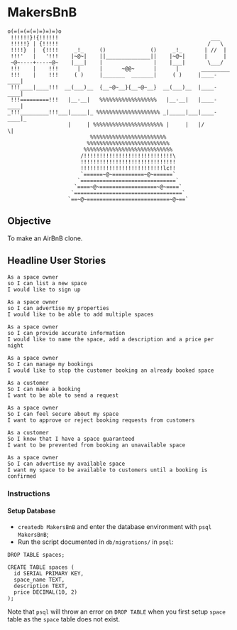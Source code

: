 MakersBnB
========
```
o(=(=(=(=)=)=)=)o
 !!!!!!}!{!!!!!!                                                ___
 !!!!!} | {!!!!!                                               /   \
 !!!!}  |  {!!!!     _!_     ()              ()     _!_       | //  |
 !!!'   |   '!!!    |~@~|    ||______________||    |~@~|      |     |
 ~@~----+----~@~    |___|    |                |    |___|       \___/
 !!!    |    !!!      |      |      ~@@~      |      |       _________
 !!!    |    !!!     ( )     |_______  _______|     ( )     |____-____|
 !!!____|____!!!  __(___)__  {__~@~__}{__~@~__}  __(___)__  |____-____|
 !!!=========!!!   |__-__|   %%%%%%%%%%%%%%%%%%   |__-__|   |____-____|
_!!!_________!!!___|_____|_ %%%%%%%%%%%%%%%%%%%% _|_____|___|____-____|_
                   |     | %%%%%%%%%%%%%%%%%%%%%% |     |   |/       \|
                          %%%%%%%%%%%%%%%%%%%%%%%%
                         %%%%%%%%%%%%%%%%%%%%%%%%%%
                        %%%%%%%%%%%%%%%%%%%%%%%%%%%%
                       /!!!!!!!!!!!!!!!!!!!!!!!!!!!!\
                       !!!!!!!!!!!!!!!!!!!!!!!!!!!!!!  
                       !!!!!!!!!!!!!!!!!!!!!!!!!!lc!!
                       `======~@~==========~@~======`
                      `==============================`
                     `====~@~==================~@~====`
                    `==================================`
                   `==~@~==========================~@~==`
```
Objective
------
To make an AirBnB clone.

Headline User Stories
--------
```
As a space owner
so I can list a new space
I would like to sign up

As a space owner
so I can advertise my properties
I would like to be able to add multiple spaces

As a space owner
so I can provide accurate information
I would like to name the space, add a description and a price per night

As a space owner
So I can manage my bookings
I would like to stop the customer booking an already booked space

As a customer
So I can make a booking
I want to be able to send a request

As a space owner
So I can feel secure about my space
I want to approve or reject booking requests from customers

As a customer
So I know that I have a space guaranteed
I want to be prevented from booking an unavailable space

As a space owner
So I can advertise my available space
I want my space to be available to customers until a booking is confirmed
```

### Instructions

#### Setup Database

- `createdb MakersBnB` and enter the database environment with `psql MakersBnB`;
- Run the script documented in `db/migrations/` in `psql`:

```
DROP TABLE spaces;

CREATE TABLE spaces (
  id SERIAL PRIMARY KEY,
  space_name TEXT,
  description TEXT,
  price DECIMAL(10, 2)
);
```

Note that `psql` will throw an error on `DROP TABLE`
when you first setup `space` table as the `space` table does not exist.
